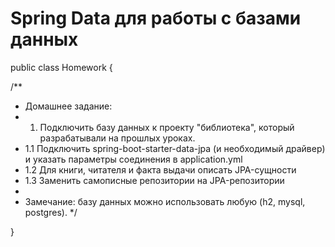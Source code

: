 # Spring Data для работы с базами данных

public class Homework {

  /**
   * Домашнее задание:
   * 1. Подключить базу данных к проекту "библиотека", который разрабатывали на прошлых уроках.
   * 1.1 Подключить spring-boot-starter-data-jpa (и необходимый драйвер) и указать параметры соединения в application.yml
   * 1.2 Для книги, читателя и факта выдачи описать JPA-сущности
   * 1.3 Заменить самописные репозитории на JPA-репозитории
   * 
   * Замечание: базу данных можно использовать любую (h2, mysql, postgres).
   */

}
